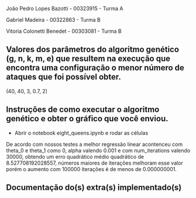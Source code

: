 João Pedro Lopes Bazotti - 00323915 - Turma A

Gabriel Madeira - 00322863 - Turma B

Vitoria Colonetti Benedet - 00303081 - Turma B

## Valores dos parâmetros do algoritmo genético (g, n, k, m, e) que resultem na execução que encontra uma configuração o menor número de ataques que foi possível obter.

(40, 40, 3, 0.7, 2)

## Instruções de como executar o algoritmo genético e obter o gráfico que você enviou.

- Abrir o notebook eight_queens.ipynb e rodar as células

De acordo com nossos testes a melhor regressão linear acontenceu com theta_0 e theta_1 como 0, alpha valendo 0.001 e com num_iterations valendo 30000, obtendo um erro quadrático médio quadrático de 8.527708192028557, números maiores de iterações melhoram esse valor porém o aumento com 100000 iterações é de menos de 0.000000001.

## Documentação do(s) extra(s) implementado(s)
